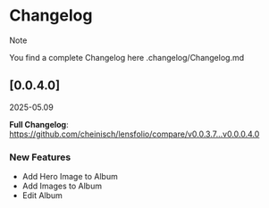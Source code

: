 # Changelog

> [!NOTE]
> You find a complete Changelog here .changelog/Changelog.md

## [0.0.4.0]
2025-05.09

**Full Changelog**: https://github.com/cheinisch/lensfolio/compare/v0.0.3.7...v0.0.0.4.0

### New Features
- Add Hero Image to Album
- Add Images to Album
- Edit Album